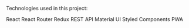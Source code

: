 Technologies used in this project:

React
React Router
Redux
REST API
Material UI
Styled Components
PWA

